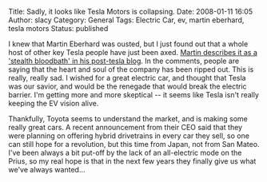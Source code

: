 Title: Sadly, it looks like Tesla Motors is collapsing.
Date: 2008-01-11 16:05
Author: slacy
Category: General
Tags: Electric Car, ev, martin eberhard, tesla motors
Status: published

I knew that Martin Eberhard was ousted, but I just found out that a
whole host of other key Tesla people have just been axed. [Martin
describes it as a 'stealth bloodbath' in his post-tesla
blog](http://teslafounders.wordpress.com/2008/01/10/stealth-bloodbath/).
In the comments, people are saying that the heart and soul of the
company has been ripped out. This is really, really sad. I wished for a
great electric car, and thought that Tesla was our savior, and would be
the renegade that would break the electric barrier. I'm getting more and
more skeptical -- it seems like Tesla isn't really keeping the EV vision
alive.

Thankfully, Toyota seems to understand the market, and is making some
really great cars. A recent announcement from their CEO said that they
were planning on offering hybrid drivetrains in every car they sell, so
one can still hope for a revolution, but this time from Japan, not from
San Mateo. I've been always a bit put-off by the lack of an all-electric
mode on the Prius, so my real hope is that in the next few years they
finally give us what we've always wanted...
